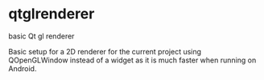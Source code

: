 # qtglrenderer
basic Qt gl renderer

Basic setup for a 2D renderer for the current project using QOpenGLWindow instead of a widget as it is much faster when running on Android.
